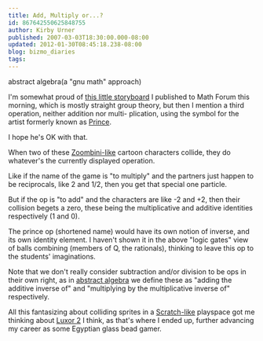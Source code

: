 ```yaml
---
title: Add, Multiply or...?
id: 867642550625848755
author: Kirby Urner
published: 2007-03-03T18:30:00.000-08:00
updated: 2012-01-30T08:45:18.238-08:00
blog: bizmo_diaries
tags: 
---
```


[](https://blogger.googleusercontent.com/img/b/R29vZ2xl/AVvXsEgKKu3NzjBxRb5VTqt28Ad129tp4BjkBJ4ojSr27lZHGxU5ZWZFE2pcnYQI2PE0jH9_5gHzZdKjW7tWOioRQO_8r1ocLrfLMsQNNg6BWzepUshg1sO8CtSqi3ZxfLCHs7Q64qqL/s1600-h/abstractalgebra.jpg) abstract algebra(a "gnu math" approach)

I'm somewhat proud of [this little storyboard](http://mathforum.org/kb/thread.jspa?threadID=1543229&tstart=0) I published to Math Forum this morning, which is mostly straight group theory, but then I mention a third operation, neither addition nor multi- plication, using the symbol for the artist formerly known as [Prince](http://mybizmo.blogspot.com/2007/02/another-superbowl.html).

I hope he's OK with that.

When two of these [Zoombini-like](http://en.wikipedia.org/wiki/Zoombinis) cartoon characters collide, they do whatever's the currently displayed operation.

Like if the name of the game is "to multiply" and the partners just happen to be reciprocals, like 2 and 1/2, then you get that special one particle.

But if the op is "to add" and the characters are like -2 and +2, then their collision begets a zero, these being the multiplicative and additive identities respectively (1 and 0).

The prince op (shortened name) would have its own notion of inverse, and its own identity element. I haven't shown it in the above "logic gates" view of balls combining (members of Q, the rationals), thinking to leave this op to the students' imaginations.

Note that we don't really consider subtraction and/or division to be ops in their own right, as in [abstract algebra](http://www.math.uchicago.edu/~mileti/museum/algebra.html) we define these as "adding the additive inverse of" and "multiplying by the multiplicative inverse of" respectively.

All this fantasizing about colliding sprites in a [Scratch-like](http://en.wikipedia.org/wiki/Scratch_%28programming_language%29) playspace got me thinking about [Luxor 2](http://mybizmo.blogspot.com/2007/02/happy-developments.html) I think, as that's where I ended up, further advancing my career as some Egyptian glass bead gamer.

[](https://blogger.googleusercontent.com/img/b/R29vZ2xl/AVvXsEi5MYTfiD9Ds683CbF6m3sOMgxoavq2IsOgtaR0LsKcv4m8Prov2E4pjk2iSkSDt1Yed1eqTYBcG-bvsvjKR_2bGY3C38zZXIQWMa8M_oKHFW4BlWczr1sHUQNX24gM_O5emmCt/s1600-h/prince.jpg)